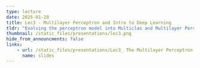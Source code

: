 ```yaml
---
type: lecture
date: 2025-01-28
title: Lec3 - Multilayer Perceptron and Intro to Deep Learning
tldr: "Evolving the perceptron model into Multiclas and Multilayer Perceptrons"
thumbnail: /static_files/presentations/lec3.png
hide_from_announcments: false
links:
    - url: /static_files/presentations/Lec3_ The Multilayer Perceptron and Intro to Deep Learning.pdf
      name: slides
---
```



